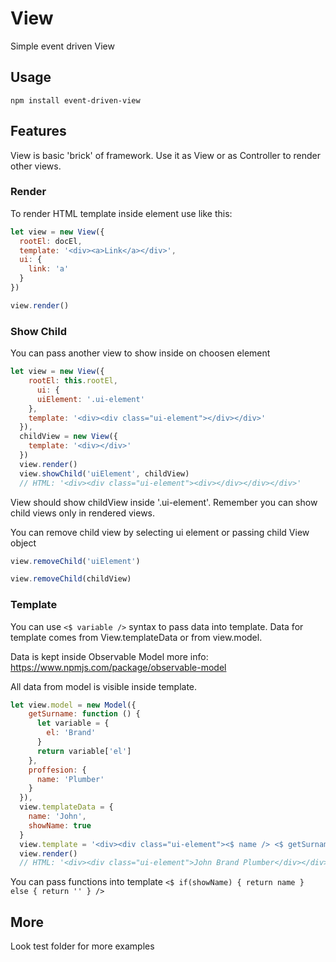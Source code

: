 # View
Simple event driven View

## Usage

```npm install event-driven-view```

## Features

View is basic 'brick' of framework. Use it as View or as Controller to render other views.

### Render

To render HTML template inside element use like this:
```js
let view = new View({
  rootEl: docEl,
  template: '<div><a>Link</a></div>',
  ui: {
    link: 'a'
  }
})

view.render()
```

### Show Child

You can pass another view to show inside on choosen element

```js
let view = new View({
    rootEl: this.rootEl,
      ui: {
      uiElement: '.ui-element'
    },
    template: '<div><div class="ui-element"></div></div>'
  }),
  childView = new View({
    template: '<div></div>'
  })
  view.render()
  view.showChild('uiElement', childView)
  // HTML: '<div><div class="ui-element"><div></div></div></div>'
```
View should show childView inside '.ui-element'. Remember you can show child views only in rendered views.


You can remove child view by selecting ui element or passing child View object
```js
view.removeChild('uiElement')
```

```js
view.removeChild(childView)
```



### Template 

You can use ```<$ variable />``` syntax to pass data into template.
Data for template comes from View.templateData or from view.model.

Data is kept inside Observable Model more info: https://www.npmjs.com/package/observable-model

All data from model is visible inside template.

```js
let view.model = new Model({
    getSurname: function () {
      let variable = {
        el: 'Brand'
      }
      return variable['el']
    },
    proffesion: {
      name: 'Plumber'
    }
  }),
  view.templateData = {
    name: 'John',
    showName: true
  }
  view.template = '<div><div class="ui-element"><$ name /> <$ getSurname() /> <$ proffesion.name /></div></div>'
  view.render()
  // HTML: '<div><div class="ui-element">John Brand Plumber</div></div>'
```
You can pass functions into template ```<$ if(showName) { return name } else { return '' } />```

## More

Look test folder for more examples
